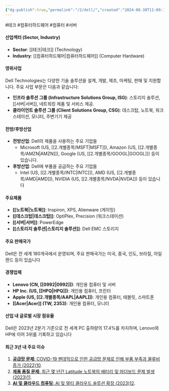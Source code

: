 ```yaml
---
{"dg-publish":true,"permalink":"/2/dell/","created":"2024-08-30T11:09:18.473+09:00","updated":"2025-07-29T21:37:04.563+09:00"}
---
```


#테크 #컴퓨터하드웨어 #컴퓨터 #서버 

#### 산업섹터 (Sector, Industry)

- **Sector**: [[테크\|테크]] (Technology)
- **Industry**: [[컴퓨터하드웨어\|컴퓨터하드웨어]] (Computer Hardware)

#### 영위사업

Dell Technologies는 다양한 기술 솔루션을 설계, 개발, 제조, 마케팅, 판매 및 지원합니다. 주요 사업 부문은 다음과 같습니다:

- **인프라 솔루션 그룹 (Infrastructure Solutions Group, ISG)**: 스토리지 솔루션, [[서버\|서버]], 네트워킹 제품 및 서비스 제공.
- **클라이언트 솔루션 그룹 (Client Solutions Group, CSG)**: 데스크탑, 노트북, 워크스테이션, 모니터, 주변기기 제공

#### 전방/후방산업

- **전방산업**: Dell의 제품을 사용하는 주요 기업들
	-  Microsoft (US, [[2.개별종목/MSFT\|MSFT]]), Amazon (US, [[2.개별종목/AMZN\|AMZN]]), Google (US, [[2.개별종목/GOOGL\|GOOGL]]) 등이 있습니다.
- **후방산업**: Dell에 부품을 공급하는 주요 기업들
	-  Intel (US, [[2.개별종목/INTC\|INTC]]), AMD (US, [[2.개별종목/AMD\|AMD]]), NVIDIA (US, [[2.개별종목/NVDA\|NVDA]]) 등이 있습니다

#### 주요제품

- **[[노트북\|노트북]]**: Inspiron, XPS, Alienware (게이밍)
- **[[데스크탑\|데스크탑]]**: OptiPlex, Precision (워크스테이션)
- **[[서버\|서버]]**: PowerEdge
- **[[스토리지 솔루션\|스토리지 솔루션]]**: Dell EMC 스토리지

#### 주요 판매국가

Dell은 전 세계 180개국에서 운영되며, 주요 판매국가는 미국, 중국, 인도, 브라질, 아일랜드 등이 있습니다

#### 경쟁업체

- **Lenovo (CN, [[0992\|0992]])**: 개인용 컴퓨터 및 서버
- **HP Inc. (US, [[HPQ\|HPQ]])**: 개인용 컴퓨터, 프린터
- **Apple (US, [[2.개별종목/AAPL\|AAPL]])**: 개인용 컴퓨터, 태블릿, 스마트폰
- **[[Acer\|Acer]] (TW, 2353)**: 개인용 컴퓨터, 모니터

#### 산업 내 글로벌 시장 점유율

Dell은 2023년 2분기 기준으로 전 세계 PC 출하량의 17.4%를 차지하며, Lenovo와 HP에 이어 3위를 기록하고 있습니다

#### 최근 3년 내 주요 이슈

1. [**공급망 문제**: COVID-19 팬데믹으로 인한 공급망 문제로 인해 부품 부족과 물류비 증가 (2022)](https://finance.yahoo.com/quote/DELL/)[10](https://www.theregister.com/2022/02/25/dell_q4_2022/).
2. [**제품 품질 문제**: 최근 몇 년간 Latitude 노트북의 배터리 및 마더보드 문제 발생 (2023)](https://finance.yahoo.com/quote/DELL/)[11](https://community.spiceworks.com/t/dell-laptop-quality-falling-over-last-three-years/736612).
3. [**AI 및 클라우드 컴퓨팅**: AI 및 멀티 클라우드 솔루션 확장 (2023)](https://finance.yahoo.com/quote/DELL/)[12](https://www.crn.com/news/channel-news/the-10-top-dell-technologies-news-stories-of-2023-so-far).